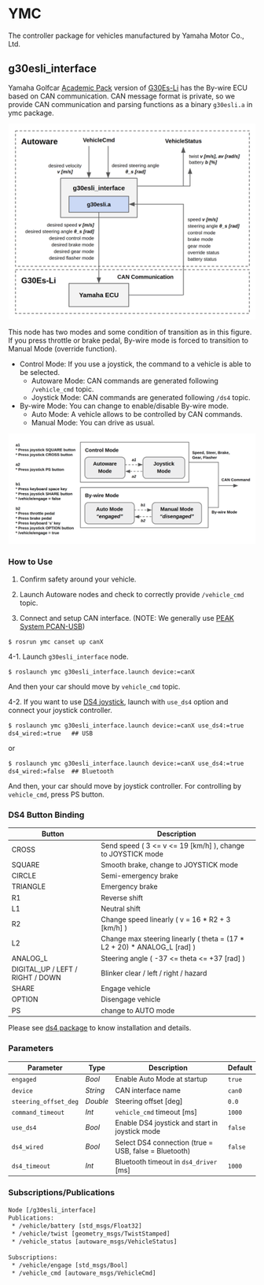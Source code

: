 # YMC
The controller package for vehicles manufactured by Yamaha Motor Co., Ltd.

## g30esli_interface
Yamaha Golfcar [Academic Pack](https://www.macnica.co.jp/release/2019/detail20190109.html) version of [G30Es-Li](https://www.yamaha-motor.co.jp/golfcar/lineup/g30es-li/index.html) has the By-wire ECU based on CAN communication.
CAN message format is private, so we provide CAN communication and parsing functions as a binary `g30esli.a` in ymc package.

![G30ES-Li Interface](docs/g30esli_interface.png)

This node has two modes and some condition of transition as in this figure.
If you press throttle or brake pedal, By-wire mode is forced to transition to Manual Mode (override function).

- Control Mode: If you use a joystick, the command to a vehicle is able to be selected.
  - Autoware Mode: CAN commands are generated following `/vehicle_cmd` topic.
  - Joystick Mode: CAN commands are generated following `/ds4` topic.
- By-wire Mode: You can change to enable/disable By-wire mode.
  - Auto Mode: A vehicle allows to be controlled by CAN commands.
  - Manual Mode: You can drive as usual.

![G30ES-Li Interface](docs/g30esli_mode_transition.png)

### How to Use
1. Confirm safety around your vehicle.

2. Launch Autoware nodes and check to correctly provide `/vehicle_cmd` topic.

3. Connect and setup CAN interface. (NOTE: We generally use [PEAK System PCAN-USB](https://www.peak-system.com/PCAN-USB.199.0.html?&L=1))
```
$ rosrun ymc canset up canX
```

4-1. Launch `g30esli_interface` node.
```
$ roslaunch ymc g30esli_interface.launch device:=canX
```
And then your car should move by `vehicle_cmd` topic.

4-2. If you want to use [DS4 joystick](https://www.playstation.com/en-us/explore/accessories/gaming-controllers/dualshock-4), launch with `use_ds4` option and connect your joystick controller.
```
$ roslaunch ymc g30esli_interface.launch device:=canX use_ds4:=true ds4_wired:=true   ## USB
```
or
```
$ roslaunch ymc g30esli_interface.launch device:=canX use_ds4:=true ds4_wired:=false  ## Bluetooth
```
And then, your car should move by joystick controller. For controlling by `vehicle_cmd`, press PS button.

### DS4 Button Binding
| Button | Description |
| --- | --- |
| CROSS | Send speed ( 3 <= v <= 19 [km/h] ), change to JOYSTICK mode |
| SQUARE | Smooth brake, change to JOYSTICK mode |
| CIRCLE | Semi-emergency brake |
| TRIANGLE | Emergency brake |
| R1 | Reverse shift |
| L1 | Neutral shift |
| R2 | Change speed linearly ( v = 16 * R2 + 3 [km/h] ) |
| L2 | Change max steering linearly ( theta = (17 * L2 + 20) * ANALOG_L [rad] ) |
| ANALOG_L | Steering angle ( -37 <= theta <= +37 [rad] ) |
| DIGITAL_UP / LEFT / RIGHT / DOWN | Blinker clear / left / right / hazard |
| SHARE | Engage vehicle |
| OPTION | Disengage vehicle |
| PS | change to AUTO mode |

Please see [ds4 package](https://github.com/tier4/ds4) to know installation and details.

### Parameters

| Parameter | Type | Description | Default |
| --- | --- | --- | --- |
| `engaged` | *Bool* | Enable Auto Mode at startup | `true` |
| `device` | *String* | CAN interface name | `can0` |
| `steering_offset_deg` | *Double* | Steering offset [deg] | `0.0` |
| `command_timeout` | *Int* | `vehicle_cmd` timeout [ms] | `1000` |
| `use_ds4` | *Bool* | Enable DS4 joystick and start in joystick mode | `false` |
| `ds4_wired` | *Bool* | Select DS4 connection (true = USB, false = Bluetooth) | `false` |
| `ds4_timeout` | *Int* | Bluetooth timeout in `ds4_driver` [ms] | `1000` |

### Subscriptions/Publications

```
Node [/g30esli_interface]
Publications:
 * /vehicle/battery [std_msgs/Float32]
 * /vehicle/twist [geometry_msgs/TwistStamped]
 * /vehicle_status [autoware_msgs/VehicleStatus]

Subscriptions:
 * /vehicle/engage [std_msgs/Bool]
 * /vehicle_cmd [autoware_msgs/VehicleCmd]
```

